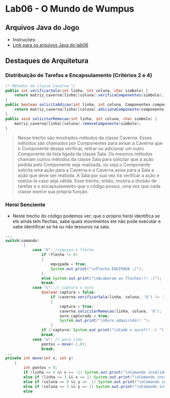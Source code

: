# Lab06 - O Mundo de Wumpus
## Arquivos Java do Jogo
* Instruções:
* [Link para os arquivos Java do lab06](https://github.com/jovi2000/MC322-Dupla/tree/main/lab06/src/mc322/lab06)
## Destaques de Arquitetura
### Distribuição de Tarefas e Encapsulamento (Critérios 2 e 4)
~~~java
/* Métodos da classe Caverna */
public int verificarSala(int linha, int coluna, char simbolo) {
    return matriz_caverna[linha][coluna].verificaComponentes(simbolo);
}
public boolean solicitaAdicao(int linha, int coluna, Componentes componente) {
    return matriz_caverna[linha][coluna].adicionaComponente(componente);
}
public void solicitarRemocao(int linha, int coluna, char simbolo) {
    matriz_caverna[linha][coluna].removeComponente(simbolo);
}
~~~
> Nesse trecho são mostrados métodos da classe Caverna. Esses métodos são chamados por Componentes para avisar a Caverna que o Componente deseja verificar, retirar ou adicionar um outro Componente da lista ligada da classe Sala. Os mesmos métodos chamam outros métodos da classe Sala para solicitar que a ação pedida pelo Componente seja realizada, ou seja o Componente solicita uma ação para a Caverna e a Caverna avisa para a Sala a ação que deve ser realizda. A Sala por sua vez irá verificar a ação e realiza-la caso seja válida. Esse trecho, então, mostra a divisão de tarefas e o encapsulamento que o código possui, uma vez que cada classe exerce sua própria função.
### Heroi Senciente
* Neste trecho do código podemos ver; que o próprio herói identifica se ele ainda tem flechas, sabe quais movimentos ele não pode executar e sabe identificar se há ou não tesouros na sala.
~~~java
...
switch(comando)
    	{
    		case "k": //equipa a flecha
    			if (flecha != 0)
    			{
    				equipada = true;
    				System.out.print("\nFlecha EQUIPADA ;)");
    			}
    			else System.out.print("\nAcabaram as flechas!!! :(");
    			break;
    		case "c": // captura o ouro
    			boolean captura = false;
    				if (caverna.verificarSala(linha, coluna, 'O') != -1)
    				{
    					captura = true;
    					caverna.solicitarRemocao(linha, coluna, 'O');
    					ouro_capturado = true;
						System.out.print("\nOuro adquirido!! ");
    				}
    			if (!captura) System.out.print("\nCade o ouro?!! :( ");
    			break;
    		case "w": // para cima
    			pontos = move(-1,0);
    			break;
...
private int move(int x, int y)
    {
    	int pontos = 0;
    	if (linha == 0 && x == -1) System.out.print("\nComando inválido");
    	else if (linha == 3 && x == 1) System.out.print("\nComando inválido");
    	else if (coluna == 0 && y == -1) System.out.print("\nComando inválido");
    	else if (coluna == 3 && y == 1) System.out.print("\nComando inválido");
		else
~~~
